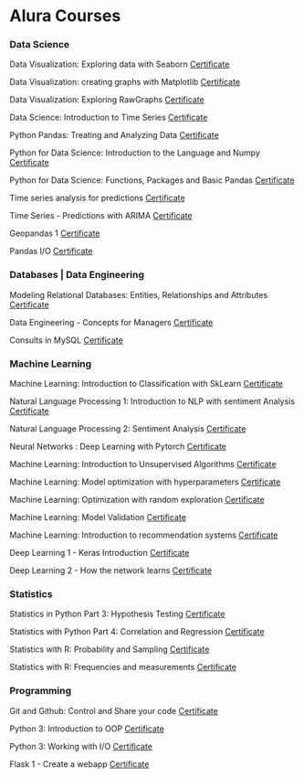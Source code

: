 # Alura Courses 

### Data Science


Data Visualization: Exploring data with Seaborn [Certificate](https://cursos.alura.com.br/certificate/c02263e3-a8bf-43da-a8ba-2cf04be195d1)

Data Visualization: creating graphs with Matplotlib [Certificate](https://cursos.alura.com.br/certificate/0d990f40-6a97-4661-b8de-e37a8da72037)

Data Visualization: Exploring RawGraphs [Certificate](https://cursos.alura.com.br/certificate/9a3cda4f-5f44-41e7-ab08-5ec89f3f9dc9)

Data Science: Introduction to Time Series [Certificate](https://cursos.alura.com.br/certificate/55f26fc9-f2ec-4456-9b79-af3149099f2b)

Python Pandas: Treating and Analyzing Data [Certificate](https://cursos.alura.com.br/certificate/799c99dd-eaa2-4490-a80d-8d45c0660d6f)

Python for Data Science: Introduction to the Language and Numpy [Certificate](https://cursos.alura.com.br/certificate/2ae3b15c-37d4-4ab6-9f1d-57d5bba9a107)

Python for Data Science: Functions, Packages and Basic Pandas [Certificate](https://cursos.alura.com.br/certificate/a786a2cf-8ebf-423f-ade8-b0bb9f003be5)

Time series analysis for predictions [Certificate](https://cursos.alura.com.br/certificate/5e1c5025-d11e-45d6-a8fb-929eec4d09fc)

Time Series - Predictions with ARIMA [Certificate](https://cursos.alura.com.br/certificate/72b9d31a-49fa-4581-a006-5ab8ca831c67)

Geopandas 1 [Certificate](https://cursos.alura.com.br/certificate/2b404181-dcce-4f73-8b97-6f0b9f74d6f4)

Pandas I/O [Certificate](https://cursos.alura.com.br/certificate/6790cea3-41b0-483a-bc4b-ac44d4daa9e6)



### Databases | Data Engineering

Modeling Relational Databases: Entities, Relationships and Attributes [Certificate](https://cursos.alura.com.br/certificate/c62596ed-cdda-468e-8008-5d3d5d4f0ab0)

Data Engineering - Concepts for Managers [Certificate](https://cursos.alura.com.br/certificate/72d1818b-ddff-4b4c-99cf-6395b80ad21e)

Consults in MySQL  [Certificate](https://cursos.alura.com.br/certificate/9232149e-ca7b-4c04-9313-6523f52207d7)



### Machine Learning 

Machine Learning: Introduction to Classification with SkLearn [Certificate](https://cursos.alura.com.br/certificate/9bf7a979-4f09-4825-be32-5222e3f3c520)

Natural Language Processing 1: Introduction to NLP with sentiment Analysis [Certificate](https://cursos.alura.com.br/certificate/36ad987a-a981-4dfa-bdd1-5ea650bdac3d)

Natural Language Processing 2: Sentiment Analysis [Certificate](https://cursos.alura.com.br/certificate/9ff29fae-2a22-426c-be5d-70883ba8b740)

Neural Networks : Deep Learning with Pytorch [Certificate](https://cursos.alura.com.br/certificate/2e649909-a716-43de-bbef-47ac88936da9)

Machine Learning: Introduction to Unsupervised Algorithms [Certificate](https://cursos.alura.com.br/certificate/3c853619-8a9d-4b94-83e6-c38c524bec22)

Machine Learning: Model optimization with hyperparameters [Certificate](https://cursos.alura.com.br/certificate/84dd291b-dfa8-4b8c-a0fb-f8e915da095b)

Machine Learning: Optimization with random exploration [Certificate](https://cursos.alura.com.br/certificate/9fd66633-6b36-49df-a10e-e311b6bb45bd)

Machine Learning: Model Validation [Certificate](https://cursos.alura.com.br/certificate/2e35bcf4-47bb-4202-9909-57c5f1d7d951)

Machine Learning: Introduction to recommendation systems [Certificate](https://cursos.alura.com.br/certificate/2b54366b-7e21-47d0-b42d-eedc11bca419)

Deep Learning 1 - Keras Introduction [Certificate](https://cursos.alura.com.br/certificate/75bd10ea-495e-44ac-8a59-5cfda565020e)

Deep Learning 2 - How the network learns [Certificate](https://cursos.alura.com.br/certificate/d5d0a2d4-7652-4287-9d9f-1fae313114b0)


### Statistics

Statistics in Python Part 3: Hypothesis Testing [Certificate](https://cursos.alura.com.br/certificate/5b07450b-da95-4b30-947c-e1e84b82dbd2)

Statistics with Python Part 4: Correlation and Regression [Certificate](https://cursos.alura.com.br/certificate/4e55a31f-9535-4893-add1-02c66da83ef9) 

Statistics with R: Probability and Sampling [Certificate](https://cursos.alura.com.br/certificate/c3bd630e-fd7b-4a5d-ab8c-88db038d7f7f)

Statistics with R: Frequencies and measurements [Certificate](https://cursos.alura.com.br/certificate/ef1cfe12-ec13-4bf7-833b-bf75a37aff09)

### Programming

Git and Github: Control and Share your code [Certificate](https://cursos.alura.com.br/certificate/390a22fb-b0d6-4585-a99c-4db1f5b268de)

Python 3: Introduction to OOP [Certificate](https://cursos.alura.com.br/certificate/9e36ecac-a562-4398-a872-0eacfc54601e)

Python 3: Working with I/O [Certificate](https://cursos.alura.com.br/certificate/ae2a2cfa-7166-408c-bff3-b58aaaa27a31)

Flask 1 - Create a webapp [Certificate](https://cursos.alura.com.br/certificate/45772f4b-c489-4df3-a995-6a600404fce1)

